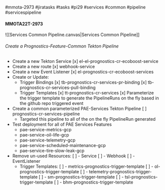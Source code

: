 #mmota-2973 #jiratasks #tasks #pi29 #services #common #pipeline #servicespipeline

#### MMOTA22T-2973
![[Services Common Pipeline.canvas|Services Common Pipeline]]
###### Create a Prognostics-Feature-Common Tekton Pipeline
- Create a new Tekton Service 
	[x] el-el-prognostics-cr-ecoboost-service
- Create a new route
	[x] webhook-service
- Create a new Event Listener
	[x] el-prognostics-cr-ecoboost-services
- Create or Update:
	- Trigger Bindings
		[x] tb-prognostics-cr-services-pr-binding
		[x] tb-prognostics-cr-services-pull-binding
	- Trigger Templates
		[x] tt-prognostics-cr-services
			[x] Parameterize the trigger template to generate the PipelineRuns on the fly based in the github repo triggered event
-  Create a common parameterized PAE-Services Tekton Pipeline
	[ ] prognostics-cr-services-pipeline
	- Targeted this pipeline to all of the on the fly PipelineRun generated
- Test deployment for all of PAE Services Features
	- pae-service-metrics-gcp
	- pae-service-oil-life-gcp
	- pae-service-telemetry-gcp
	- pae-service-scheduled-maintenance-gcp
	- pae-service-tire-slow-leak-gcp
- Remove un-used Resources:
		[ ] - Service
		[ ] - Webhook
		[ ] - EventListener
	- Trigger Templates:
		[ ] - metrics-prognostics-trigger-template
		[ ] - ol-prognostics-trigger-template
		[ ] - telemetry-prognostics-trigger-template
		[ ] - sm-prognostics-trigger-template
		[ ] - tsl-prognostics-trigger-template
		[ ] - bhm-prognostics-trigger-template
		
